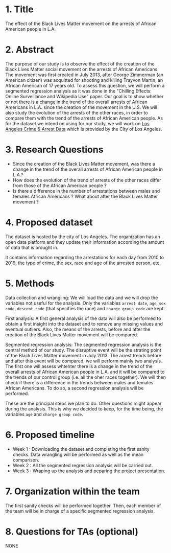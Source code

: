# 1. Title
The effect of the Black Lives Matter movement on the arrests of African American people in L.A.


# 2. Abstract
The purpose of our study is to observe the effect of the creation of the Black Lives Matter social movement on the arrests of African Americans. The movement was first created in July 2013, after George Zimmerman (an American citizen) was acquitted for shooting and killing Trayvon Martin, an African American of 17 years old.
To assess this question, we will perform a segmented regression analysis as it was done in the "Chilling Effects: Online Surveillance and Wikipedia Use" paper. Our goal is to show whether or not there is a change in the trend of the overall arrests of African Americans in L.A. since the creation of the movement in the U.S. We will also study the evolution of the arrests of the other races, in order to compare them with the trend of the arrests of African American people. 
As for the dataset we intend on using for our study, we will work on [Los Angeles Crime & Arrest Data](https://www.kaggle.com/cityofLA/los-angeles-crime-arrest-data?select=crime-data-from-2010-to-present.csv) which is provided by the City of Los Angeles.

# 3. Research Questions
- Since the creation of the Black Lives Matter movement, was there a change in the trend of the overall arrests of African American people in L.A.?
- How does the evolution of the trend of arrests of the other races differ from those of the African American people ?
- Is there a difference in the number of arrestations between males and females African Americans ? What about after the Black Lives Matter movement ?

# 4. Proposed dataset
The dataset is hosted by the city of Los Angeles. The organization has an open data platform and they update their information according the amount of data that is brought in.

It contains information regarding the arrestations for each day from 2010 to 2019, the type of crime, the sex, race and age of the arrested person, etc. 

# 5. Methods
Data collection and wrangling: We will load the data and we will drop the variables not useful for the analysis. Only the variables `arrest date`, `age`, `sex code`, `descent code` (that specifies the race) and `charge group code` are kept. 

First analysis: A first general analysis of the data will also be performed to obtain a first insight into the dataset and to remove any missing values and eventual outliers. Also, the means of the arrests, before and after the creation of the Black Lives Matter movement will be compared. 

Segmented regression analysis: The segmented regression analysis is the central method of our study. The disruptive event will be the strating point of the Black Lives Matter movement in July 2013. The arrest trends before and after this event will be compared. we will perform mainly two analysis. The first one will assess whtehter there is a change in the trend of the overall arrests of African American people in L.A. and it will be compared to the trends of our control group (i.e. all the oher races together). We will then check if there is a difference in the trends between males and females African Americans. To do so, a second regression analysis will be performed. 

These are the principal steps we plan to do. Other questions might appear during the analysis. This is why we decided to keep, for the time being, the variables `age` and `charge group code`. 

# 6. Proposed timeline
- Week 1 : Downloading the dataset and completing the first sanity checks. Data wrangling will be performed as well as the mean comparison. 
- Week 2 : All the segmented regression analysis will be carried out.
- Week 3 : Wraping up the analysis and peparing the project presentation.

# 7. Organization within the team
The first sanity checks will be performed together. Then, each member of the team will be in charge of a specific segmented regression analysis.

# 8. Questions for TAs (optional)
NONE
